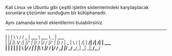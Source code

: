 Kali Linux ve Ubuntu gibi çeşitli işletim sistemlerindeki karşılaşılacak sorunlara çözümler sunduğum bir kütüphanedir.

Aynı zamanda kendi eklentilerimi bulabilirsiniz.



 _   ___   ___________________ ___________ 
| | | \ \ / /  _  | ___ \ ___ \  _  | ___ \
| |_| |\ V /| |/' | |_/ / |_/ / |/' | |_/ /
|  _  | \ / |  /| |  __/|    /|  /| | ___ \
| | | | | | \ |_/ / |   | |\ \\ |_/ / |_/ /
\_| |_/ \_/  \___/\_|   \_| \_|\___/\____/ 
                                           
                                           

